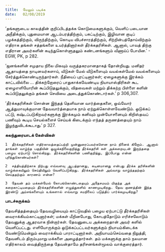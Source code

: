 ```yaml
---
title:  மேலும் படிக்க
date:   02/08/2019
---
```


‘தங்களுடைய காலத்தின் குறிப்பிடத்தக்க கொடுமைகளுக்கும், வெளிப் படையான அநீதிக்கும், புதுமையான ஆடம்பரத்திற்கும், பகட்டிற்கும், இழிவான குடிப் பழக்கத்திற்கும், விருந்திற்கும், கொடிய விபச்சாரத்திற்கும், சிற்றின்பத்தோய்விற்கும் எதிராக தங்கள் சத்தங்களை உயர்த்தினார்கள் தீர்க்கதரிசிகள்.  ஆனால், பாவத் திற்கு எதிரான அவர்களின் கடிந்துகொள்ளுதலும் கண்டனங்களும் வீணாய்ப் போயின.’ - EGW, PK, p 282.

‘ஜனங்களின் சமுதாய நிலை மிகவும் வருத்தகரமானதாகத் தோன்றியது.  மனிதர் ஆதாயத்தை நாடினவர்களாய், வீடுகள் மேல் வீடுகளையும் வயல்கள்மேல் வயல்களையும் சேர்த்துக்கொண்டிருந்தார்கள். நீதியைப் புரட்டினார்கள்; ஏழைகளுக்கு இரக்கம் காட்டவில்லை ... திக்கற்றோரைப் பாதுகாக்கவேண்டிய நியாயாஸ்திரிகள் கூட ஏழைஎளியோரின் கூப்பிடுதலுக்கும், விதவைகள் மற்றும் திக்கற்ற பிள்ளை களின் கூப்பிடுதலுக்கும் தங்கள் செவியை அடைத்துக்கொண்டார்கள்.’ p 306,307.

‘தீர்க்கதரிசிகள் சொன்ன இந்தத் தெளிவான வார்த்தைகளை, ஒவ்வோர் ஆத்துமாவுக்குமான தேவவார்த்தையாக நாம் ஏற்றுக்கொள்ளவேண்டும்.  ஒடுக்கப் பட்டு, கஷ்டப்படுகிறவர்களுக்கு இரக்கமும் கனிவும் முன்யோசனையும் கிறிஸ்தவப் பணிவும் கூடிய செயல்களைச் செய்யக் கிடைக்கும் எந்தத் தருணத்தையும் நாம் இழந்துவிடக்கூடாது.’  p 327.

**கலந்துரையாடக் கேள்விகள்**

`1	தீர்க்கதரிசிகள் எதிர்காலத்தைப்பற்றி முன்னுரைப்பவர்களென நாம் நினைக் கிறோம். ஆனால் தாங்கள் வாழ்ந்த பகுதியின் ஒழுக்கநிலைகுறித்து தீர்க்கதரிசி கள் அக்கறையுடன் இருந்ததை பழைய ஏற்பாடு சொல்கிறது. தீர்க்கதரிசிகளின் பணிகுறித்து, இப்போது என்ன புரிந்துகொண்டீர்கள்?`

`2	சத்தியத்திற்காக நிற்பது எவ்வளவு ஆபத்தானது, கடினமானது என்பது தீர்க்க தரிசிகளின் வாழ்க்கையிலும் செய்தியிலும் வெளிப்படுகிறது. தீர்க்கதரிசிகள் அவ்வாறு வாழ்ந்ததற்கும் செய்ததற்கும் காரணம் என்ன?`

`3	தேவன் தம் மக்கள்மேல் கோபங்கொண்டதையும் அதேசமயம் மிகுந்த அக் கறைகாட்டியதையும் தீர்க்கதரிசிகளின் எழுத்துகளில் காணமுடிகிறது. தேவ குணத்தின் இந்த இரண்டு அம்சங்களையும் உங்களால் எவ்வாறு சமநிலைப் படுத்திப் பார்க்கமுடிகிறது?`

**பாடச்சுருக்கம்**

தேவசித்தத்தையும் தேவவழியையும் காட்டுவதில் பழைய ஏற்பாட்டு தீர்க்கதரிசிகள் வைராக்கியம்காட்டினார்கள்; மக்கள் மீறினபோது, கோபத்தோடும் எரிச்சலோடும் தேவனுக்கு ஆதரவாக நின்றார்கள். தேவனுடைய அக்கறைதான் அவர் களில் வெளிப்பட்டது. எளியோருக்கும் ஒடுக்கப்பட்டவர்களுக்கும் நியாயம்கிடைக்க வேண்டுமென்றும் வைராக்கியம் பாராட்டினார்கள். அநியாயம்செய்வதை நிறுத்தி, தேவனிடம் திரும்புமாறு மக்களை அழைத்தார்கள். தம் மக்களுக்கு தாம் நலமான எதிர்காலம் வைத்திருந்தை தேவன்தாமே தரிசனங்கள்மூலம் வாக்குரைத்தார்.